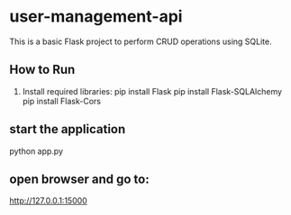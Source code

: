 # user-management-api

This is a basic Flask project to perform CRUD operations using SQLite.

## How to Run
1. Install required libraries:
pip install Flask
pip install Flask-SQLAlchemy
pip install Flask-Cors

## start the application
python app.py

## open browser and go to:
http://127.0.0.1:15000

